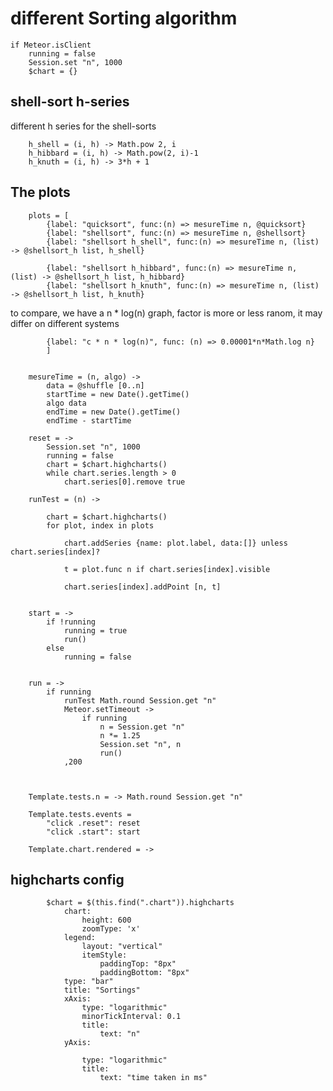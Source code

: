 # different Sorting algorithm
	
	if Meteor.isClient
		running = false
		Session.set "n", 1000
		$chart = {}

## shell-sort h-series

different h series for the shell-sorts

		h_shell = (i, h) -> Math.pow 2, i
		h_hibbard = (i, h) -> Math.pow(2, i)-1
		h_knuth = (i, h) -> 3*h + 1
	
	

## The plots



		plots = [
			{label: "quicksort", func:(n) => mesureTime n, @quicksort}
			{label: "shellsort", func:(n) => mesureTime n, @shellsort}
			{label: "shellsort h_shell", func:(n) => mesureTime n, (list) -> @shellsort_h list, h_shell}
			
			{label: "shellsort h_hibbard", func:(n) => mesureTime n, (list) -> @shellsort_h list, h_hibbard}
			{label: "shellsort h_knuth", func:(n) => mesureTime n, (list) -> @shellsort_h list, h_knuth}
		
to compare, we have a n * log(n) graph, factor is more or less ranom, it may differ on different systems

			{label: "c * n * log(n)", func: (n) => 0.00001*n*Math.log n}
			]
		
		
		mesureTime = (n, algo) ->
			data = @shuffle [0..n]
			startTime = new Date().getTime()
			algo data
			endTime = new Date().getTime()
			endTime - startTime
		
		reset = ->
			Session.set "n", 1000
			running = false
			chart = $chart.highcharts()
			while chart.series.length > 0 
				chart.series[0].remove true
		
		runTest = (n) ->

			chart = $chart.highcharts()
			for plot, index in plots
				
				chart.addSeries {name: plot.label, data:[]} unless chart.series[index]?

				t = plot.func n if chart.series[index].visible
				
				chart.series[index].addPoint [n, t]
			
		
		start = ->
			if !running
				running = true
				run()
			else
				running = false


		run = ->
			if running
				runTest Math.round Session.get "n"
				Meteor.setTimeout ->
					if running
						n = Session.get "n"
						n *= 1.25
						Session.set "n", n
						run()
				,200



		Template.tests.n = -> Math.round Session.get "n"

		Template.tests.events =
			"click .reset": reset
			"click .start": start

		Template.chart.rendered = ->
		
## highcharts config

			$chart = $(this.find(".chart")).highcharts
				chart:
					height: 600
					zoomType: 'x'
				legend:
					layout: "vertical"
					itemStyle:
						paddingTop: "8px"
						paddingBottom: "8px"
				type: "bar"
				title: "Sortings"
				xAxis:
					type: "logarithmic"
					minorTickInterval: 0.1
					title:
						text: "n"
				yAxis:

					type: "logarithmic"
					title:
						text: "time taken in ms"
				
			
		

